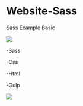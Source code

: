 # Website-Sass

Sass Example Basic

<img src="https://i.imgur.com/NjCk8ad.png">

-Sass

-Css

-Html

-Gulp

<img src="https://i.imgur.com/vP36GbE.png">



